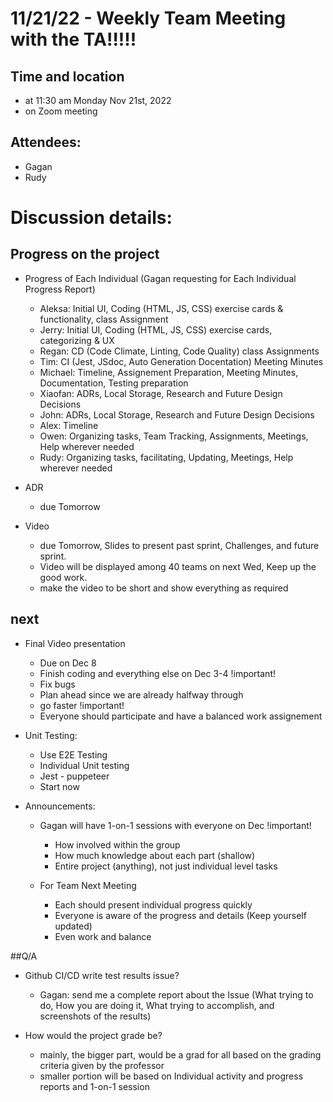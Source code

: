 # 11/21/22 - Weekly Team Meeting with the TA!!!!!

## Time and location
- at 11:30 am Monday Nov 21st, 2022
- on Zoom meeting

##   Attendees:
- Gagan
- Rudy

# Discussion details:

## Progress on the project
- Progress of Each Individual (Gagan requesting for Each Individual Progress Report)
  - Aleksa: Initial UI, Coding (HTML, JS, CSS) exercise cards & functionality, class Assignment
  - Jerry: Initial UI, Coding (HTML, JS, CSS) exercise cards, categorizing & UX
  - Regan: CD (Code Climate, Linting, Code Quality) class Assignments
  - Tim: CI (Jest, JSdoc, Auto Generation Docentation) Meeting Minutes
  - Michael: Timeline, Assignement Preparation, Meeting Minutes, Documentation, Testing preparation
  - Xiaofan: ADRs, Local Storage, Research and Future Design Decisions 
  - John: ADRs, Local Storage, Research and Future Design Decisions
  - Alex: Timeline
  - Owen: Organizing tasks, Team Tracking, Assignments, Meetings, Help wherever needed
  - Rudy: Organizing tasks, facilitating, Updating, Meetings, Help wherever needed

- ADR
  - due Tomorrow

- Video
  - due Tomorrow, Slides to present past sprint, Challenges, and future sprint.
  - Video will be displayed among 40 teams on next Wed, Keep up the good work.
  - make the video to be short and show everything as required

## next
- Final Video presentation
  - Due on Dec 8
  - Finish coding and everything else on Dec 3-4 !important!
  - Fix bugs
  - Plan ahead since we are already halfway through
  - go faster !important!
  - Everyone should participate and have a balanced work assignement

- Unit Testing:
  - Use E2E Testing
  - Individual Unit testing
  - Jest - puppeteer
  - Start now

- Announcements:
  - Gagan will have 1-on-1 sessions with everyone on Dec !important!
    - How involved within the group
    - How much knowledge about each part (shallow)
    - Entire project (anything), not just individual level tasks

  - For Team Next Meeting
    - Each should present individual progress quickly
    - Everyone is aware of the progress and details (Keep yourself updated)
    - Even work and balance

##Q/A
- Github CI/CD write test results issue?
  - Gagan: send me a complete report about the Issue (What trying to do, How you are doing it, What trying to accomplish, and screenshots of the results)

- How would the project grade be?
  - mainly, the bigger part, would be a grad for all based on the grading criteria given by the professor
  - smaller portion will be based on Individual activity and progress reports and 1-on-1 session
